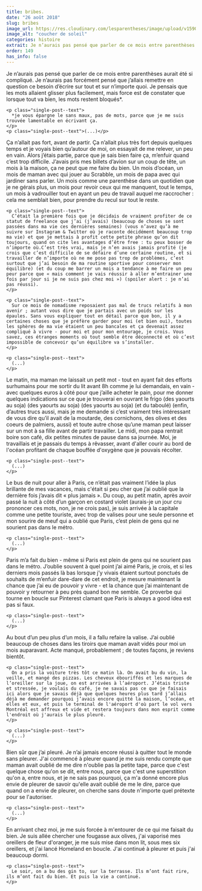 ```yaml
---
title: bribes.
date: "26 août 2018"
slug: bribes
image_url: https://res.cloudinary.com/lesparentheses/image/upload/v1590978432/149_bribes/lesparentheses_birbes-alaune.jpg"
image_alt: "coucher de soleil"
categories: histoire
extrait: Je n’aurais pas pensé que parler de ce mois entre parenthèses aurait été si compliqué. Je n’aurais pas forcément pensé que j’allais remettre en question ce besoin d’écrire sur tout et sur n’importe quoi. Je pensais que les mots allaient glisser plus facilement, mais force est de constater que lorsque tout va bien, les mots restent bloqués.
order: 149
has_info: false
---
```


<div class="main-container">

  <section class="single-post--section">
    <p class="single-post--text">
      Je n’aurais pas pensé que parler de ce mois entre parenthèses aurait été si compliqué. Je n’aurais pas forcément pensé que j’allais remettre en question ce besoin d’écrire sur tout et sur n’importe quoi. Je pensais que les mots allaient glisser plus facilement, mais force est de constater que lorsque tout va bien, les mots restent bloqués*.
    </p>

    <p class="single-post--text">
      *je vous épargne le sans maux, pas de mots, parce que je me suis trouvée lamentable en écrivant ça.
    </p>
    <p class="single-post--text">(...)</p>

  </section>

  <section class="single-post--section">
    <p class="single-post--text">
      Ça n’allait pas fort, avant de partir. Ça n’allait plus très fort depuis quelques temps et je voyais bien qu’autour de moi, on essayait de me relever, un peu en vain. Alors j’étais partie, parce que je sais bien faire ça, m’enfuir quand c’est trop difficile. J’avais pris mes billets d’avion sur un coup de tête, un mois à la maison, ça ne peut que me faire du bien. Un mois d’océan, un mois de maman avec qui jouer au Scrabble, un mois de papa avec qui jardiner sans parler. Un mois comme une parenthèse dans un quotidien que je ne gérais plus, un mois pour revoir ceux qui me manquent, tout le temps, un mois à vadrouiller tout en ayant un peu de travail auquel me raccrocher : cela me semblait bien, pour prendre du recul sur tout le reste.
    </p>

    <p class="single-post--text">
      C’était la première fois que je décidais de vraiment profiter de ce statut de freelance que j’ai (j’avais) (beaucoup de choses se sont passées dans ma vie ces dernières semaines) (vous n’avez qu’à me suivre sur Instagram & Twitter où je raconte décidément beaucoup trop ma vie) et que je mettais à profit cette petite phrase qu’on dit toujours, quand on cite les avantages d’être free : tu peux bosser de n’importe où.C’est très vrai, mais je n’en avais jamais profité (je crois que c’est difficile de se défaire d’une certaine routine, et si travailler de n’importe où ne me pose pas trop de problèmes, c’est surtout que j’ai besoin de ma routine sportive pour conserver mon équilibre) (et du coup me barrer un mois a tendance à me faire un peu peur parce que « mais comment je vais réussir à aller m’entrainer une fois par jour si je ne suis pas chez moi ») (spoiler alert : je n’ai pas réussi).
    </p>

    <p class="single-post--text">
      Sur ce mois de nomadisme reposaient pas mal de trucs relatifs à mon avenir ; autant vous dire que je partais avec un poids sur les épaules. Sans vous expliquer tout en détail parce que bon, il y a certaines choses que je préfère garder pour moi (et bien oui), toutes les sphères de ma vie étaient un peu bancales et ça devenait assez compliqué à vivre - pour moi et pour mon entourage, je crois. Vous savez, ces étranges moments où tout semble être déconnecté et où c’est impossible de concevoir qu’un équilibre va s’installer.
    </p>

    <p class="single-post--text">
      (...)
    </p>

  </section>
  <section class="single-post--section">
    <p class="single-post--text">
      Le matin, ma maman me laissait un petit mot - tout en ayant fait des efforts surhumains pour me sortir du lit avant 8h comme je lui demandais, en vain - avec quelques euros à côté pour que j’aille acheter le pain, pour me donner quelques indications sur ce que je trouverai en ouvrant le frigo (des yaourts au soja) (des yaourts au soja) (des yaourts au soja) (et du taboulé) (enfin, d’autres trucs aussi, mais je me demande si c’est vraiment très intéressant de vous dire qu’il avait de la moutarde, des cornichons, des olives et des coeurs de palmiers, aussi) et toute autre chose qu’une maman peut laisser sur un mot à sa fille avant de partir travailler. Le midi, mon papa rentrait boire son café, dix petites minutes de pause dans sa journée. Moi, je travaillais et je passais du temps à rêvasser, avant d'aller courir au bord de l'océan profitant de chaque bouffée d'oxygène que je pouvais récolter.
    </p>

    <p class="single-post--text">
      (...)
    </p>

  </section>
  <section class="single-post--section">
    <p class="single-post--text">
      Le bus de nuit pour aller à Paris, ce n’était pas vraiment l’idée la plus brillante de mes vacances, mais c'était si peu cher que j’ai oublié que la dernière fois j’avais dit « plus jamais ». Du coup, au petit matin, après avoir passé la nuit à côté d’un garçon en costard violet (aurais-je un jour cru prononcer ces mots, non, je ne crois pas), je suis arrivée à la capitale comme une petite touriste, avec trop de valises pour une seule personne et mon sourire de meuf qui a oublié que Paris, c’est plein de gens qui ne sourient pas dans le métro.
    </p>

    <p class="single-post--text">
      (...)
    </p>

  </section>
  <section class="single-post--section">
    <p class="single-post--text">
      Paris m’a fait du bien - même si Paris est plein de gens qui ne sourient pas dans le métro. J’oublie souvent à quel point j’ai aimé Paris, je crois, et si les derniers mois passés là bas lorsque j’y vivais étaient surtout ponctués de souhaits de m’enfuir dare-dare de cet endroit, je mesure maintenant la chance que j’ai eu de pouvoir y vivre - et la chance que j’ai maintenant de pouvoir y retourner à peu près quand bon me semble. Ce proverbe qui tourne en boucle sur Pinterest clamant que Paris is always a good idea est pas si faux.
    </p>

    <p class="single-post--text">
      (...)
    </p>

  </section>
  <section class="single-post--section">
    <p class="single-post--text">
      Au bout d’un peu plus d’un mois, il a fallu refaire la valise. J’ai oublié beaucoup de choses dans les tiroirs que maman avait vidés pour moi un mois auparavant. Acte manqué, probablement ; de toutes façons, je reviens bientôt.
    </p>

    <p class="single-post--text">
      On a pris la voiture très tôt ce matin là. On avait bu du vin, la veille, et mangé des pizzas. Les cheveux ébouriffés et les marques de l’oreiller sur la joue, on est arrivées à l’aéroport. J’étais triste et stressée, je voulais du café, je ne savais pas ce que je faisais ici alors que je savais déjà que quelques heures plus tard j’allais déjà me demander pourquoi j’avais encore quitté la maison, l’océan, et elles et eux, et puis le terminal de l'aéroport d'où part le vol vers Montréal est affreux et vide et restera toujours dans mon esprit comme l'endroit où j'aurais le plus pleuré.
    </p>

    <p class="single-post--text">
      (...)
    </p>

  </section>
  <section class="single-post--section">
    <p class="single-post--text">
      Bien sûr que j’ai pleuré. Je n’ai jamais encore réussi à quitter tout le monde sans pleurer. J'ai commencé à pleurer quand je me suis rendu compte que maman avait oublié de me dire n'oublie pas la petite tape, parce que c'est quelque chose qu'on se dit, entre nous, parce que c'est une superstition qu'on a, entre nous, et je ne sais pas pourquoi, ça m'a donné encore plus envie de pleurer de savoir qu'elle avait oublié de me le dire, parce que quand on a envie de pleurer, on cherche sans doute n'importe quel prétexte pour se l'autoriser.
    </p>

    <p class="single-post--text">
      (...)
    </p>

  </section>
  <section class="single-post--section">
    <p class="single-post--text">
      En arrivant chez moi, je me suis forcée à m'entourer de ce qui me faisait du bien. Je suis allée chercher une fougasse aux olives, j'ai vaporisé mes oreillers de fleur d'oranger, je me suis mise dans mon lit, sous mes six oreillers, et j'ai lancé Homeland en boucle. J'ai continué à pleurer et puis j'ai beaucoup dormi.
    </p>

    <p class="single-post--text">
      Le soir, on a bu des gin to, sur la terrasse. Ils m’ont fait rire, ils m’ont fait du bien. Et puis la vie a continué.
    </p>

  </section>

</div>
